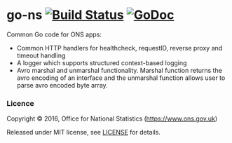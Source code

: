 go-ns [![Build Status](https://travis-ci.org/ONSdigital/go-ns.svg?branch=master)](https://travis-ci.org/ONSdigital/go-ns) [![GoDoc](https://godoc.org/github.com/ONSdigital/go-ns?status.svg)](https://godoc.org/github.com/ONSdigital/go-ns)
=====

Common Go code for ONS apps:

* Common HTTP handlers for healthcheck, requestID, reverse proxy and timeout handling
* A logger which supports structured context-based logging
* Avro marshal and unmarshal functionality. Marshal function returns the avro encoding of an interface and the unmarshal function allows user to parse avro encoded byte array.

### Licence

Copyright ©‎ 2016, Office for National Statistics (https://www.ons.gov.uk)

Released under MIT license, see [LICENSE](LICENSE.md) for details.
